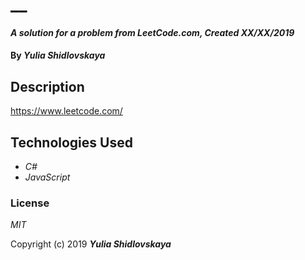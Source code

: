 # __

#### _A solution for a problem from LeetCode.com, Created XX/XX/2019_

#### By _**Yulia Shidlovskaya**_

## Description
https://www.leetcode.com/

## Technologies Used

* _C#_
* _JavaScript_

### License

*MIT*

Copyright (c) 2019 **_Yulia Shidlovskaya_**
